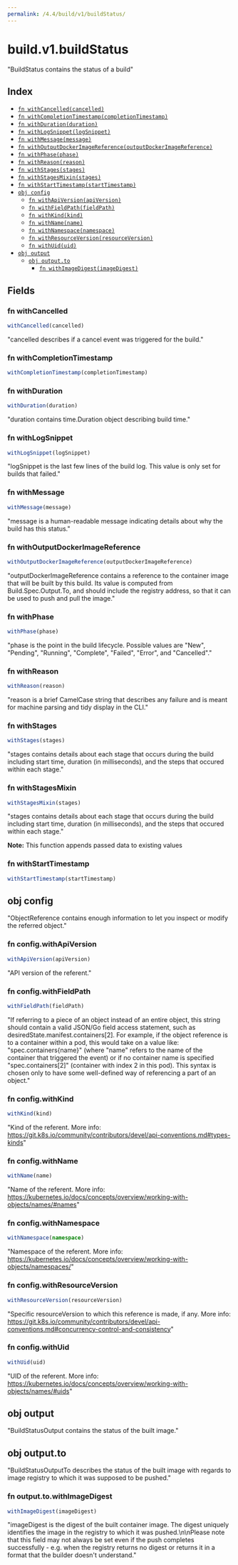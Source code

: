 ```yaml
---
permalink: /4.4/build/v1/buildStatus/
---
```


# build.v1.buildStatus

"BuildStatus contains the status of a build"

## Index

* [`fn withCancelled(cancelled)`](#fn-withcancelled)
* [`fn withCompletionTimestamp(completionTimestamp)`](#fn-withcompletiontimestamp)
* [`fn withDuration(duration)`](#fn-withduration)
* [`fn withLogSnippet(logSnippet)`](#fn-withlogsnippet)
* [`fn withMessage(message)`](#fn-withmessage)
* [`fn withOutputDockerImageReference(outputDockerImageReference)`](#fn-withoutputdockerimagereference)
* [`fn withPhase(phase)`](#fn-withphase)
* [`fn withReason(reason)`](#fn-withreason)
* [`fn withStages(stages)`](#fn-withstages)
* [`fn withStagesMixin(stages)`](#fn-withstagesmixin)
* [`fn withStartTimestamp(startTimestamp)`](#fn-withstarttimestamp)
* [`obj config`](#obj-config)
  * [`fn withApiVersion(apiVersion)`](#fn-configwithapiversion)
  * [`fn withFieldPath(fieldPath)`](#fn-configwithfieldpath)
  * [`fn withKind(kind)`](#fn-configwithkind)
  * [`fn withName(name)`](#fn-configwithname)
  * [`fn withNamespace(namespace)`](#fn-configwithnamespace)
  * [`fn withResourceVersion(resourceVersion)`](#fn-configwithresourceversion)
  * [`fn withUid(uid)`](#fn-configwithuid)
* [`obj output`](#obj-output)
  * [`obj output.to`](#obj-outputto)
    * [`fn withImageDigest(imageDigest)`](#fn-outputtowithimagedigest)

## Fields

### fn withCancelled

```ts
withCancelled(cancelled)
```

"cancelled describes if a cancel event was triggered for the build."

### fn withCompletionTimestamp

```ts
withCompletionTimestamp(completionTimestamp)
```



### fn withDuration

```ts
withDuration(duration)
```

"duration contains time.Duration object describing build time."

### fn withLogSnippet

```ts
withLogSnippet(logSnippet)
```

"logSnippet is the last few lines of the build log.  This value is only set for builds that failed."

### fn withMessage

```ts
withMessage(message)
```

"message is a human-readable message indicating details about why the build has this status."

### fn withOutputDockerImageReference

```ts
withOutputDockerImageReference(outputDockerImageReference)
```

"outputDockerImageReference contains a reference to the container image that will be built by this build. Its value is computed from Build.Spec.Output.To, and should include the registry address, so that it can be used to push and pull the image."

### fn withPhase

```ts
withPhase(phase)
```

"phase is the point in the build lifecycle. Possible values are \"New\", \"Pending\", \"Running\", \"Complete\", \"Failed\", \"Error\", and \"Cancelled\"."

### fn withReason

```ts
withReason(reason)
```

"reason is a brief CamelCase string that describes any failure and is meant for machine parsing and tidy display in the CLI."

### fn withStages

```ts
withStages(stages)
```

"stages contains details about each stage that occurs during the build including start time, duration (in milliseconds), and the steps that occured within each stage."

### fn withStagesMixin

```ts
withStagesMixin(stages)
```

"stages contains details about each stage that occurs during the build including start time, duration (in milliseconds), and the steps that occured within each stage."

**Note:** This function appends passed data to existing values

### fn withStartTimestamp

```ts
withStartTimestamp(startTimestamp)
```



## obj config

"ObjectReference contains enough information to let you inspect or modify the referred object."

### fn config.withApiVersion

```ts
withApiVersion(apiVersion)
```

"API version of the referent."

### fn config.withFieldPath

```ts
withFieldPath(fieldPath)
```

"If referring to a piece of an object instead of an entire object, this string should contain a valid JSON/Go field access statement, such as desiredState.manifest.containers[2]. For example, if the object reference is to a container within a pod, this would take on a value like: \"spec.containers{name}\" (where \"name\" refers to the name of the container that triggered the event) or if no container name is specified \"spec.containers[2]\" (container with index 2 in this pod). This syntax is chosen only to have some well-defined way of referencing a part of an object."

### fn config.withKind

```ts
withKind(kind)
```

"Kind of the referent. More info: https://git.k8s.io/community/contributors/devel/api-conventions.md#types-kinds"

### fn config.withName

```ts
withName(name)
```

"Name of the referent. More info: https://kubernetes.io/docs/concepts/overview/working-with-objects/names/#names"

### fn config.withNamespace

```ts
withNamespace(namespace)
```

"Namespace of the referent. More info: https://kubernetes.io/docs/concepts/overview/working-with-objects/namespaces/"

### fn config.withResourceVersion

```ts
withResourceVersion(resourceVersion)
```

"Specific resourceVersion to which this reference is made, if any. More info: https://git.k8s.io/community/contributors/devel/api-conventions.md#concurrency-control-and-consistency"

### fn config.withUid

```ts
withUid(uid)
```

"UID of the referent. More info: https://kubernetes.io/docs/concepts/overview/working-with-objects/names/#uids"

## obj output

"BuildStatusOutput contains the status of the built image."

## obj output.to

"BuildStatusOutputTo describes the status of the built image with regards to image registry to which it was supposed to be pushed."

### fn output.to.withImageDigest

```ts
withImageDigest(imageDigest)
```

"imageDigest is the digest of the built container image. The digest uniquely identifies the image in the registry to which it was pushed.\n\nPlease note that this field may not always be set even if the push completes successfully - e.g. when the registry returns no digest or returns it in a format that the builder doesn't understand."